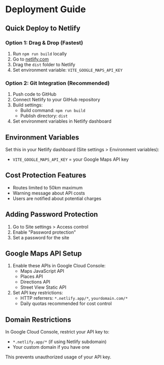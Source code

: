 # Deployment Guide

## Quick Deploy to Netlify

### Option 1: Drag & Drop (Fastest)
1. Run `npm run build` locally
2. Go to [netlify.com](https://netlify.com)
3. Drag the `dist` folder to Netlify
4. Set environment variable: `VITE_GOOGLE_MAPS_API_KEY`

### Option 2: Git Integration (Recommended)
1. Push code to GitHub
2. Connect Netlify to your GitHub repository
3. Build settings:
   - Build command: `npm run build`
   - Publish directory: `dist`
4. Set environment variables in Netlify dashboard

## Environment Variables
Set this in your Netlify dashboard (Site settings > Environment variables):
- `VITE_GOOGLE_MAPS_API_KEY` = your Google Maps API key

## Cost Protection Features
- Routes limited to 50km maximum
- Warning message about API costs
- Users are notified about potential charges

## Adding Password Protection
1. Go to Site settings > Access control
2. Enable "Password protection"
3. Set a password for the site

## Google Maps API Setup
1. Enable these APIs in Google Cloud Console:
   - Maps JavaScript API
   - Places API  
   - Directions API
   - Street View Static API
2. Set API key restrictions:
   - HTTP referrers: `*.netlify.app/*`, `yourdomain.com/*`
   - Daily quotas recommended for cost control

## Domain Restrictions
In Google Cloud Console, restrict your API key to:
- `*.netlify.app/*` (if using Netlify subdomain)
- Your custom domain if you have one

This prevents unauthorized usage of your API key.